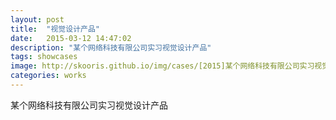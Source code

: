 ```yaml
---
layout: post
title:  "视觉设计产品"
date:   2015-03-12 14:47:02
description: "某个网络科技有限公司实习视觉设计产品"
tags: showcases
image: http://skooris.github.io/img/cases/[2015]某个网络科技有限公司实习视觉设计产品2.jpg
categories: works
---
```

某个网络科技有限公司实习视觉设计产品
